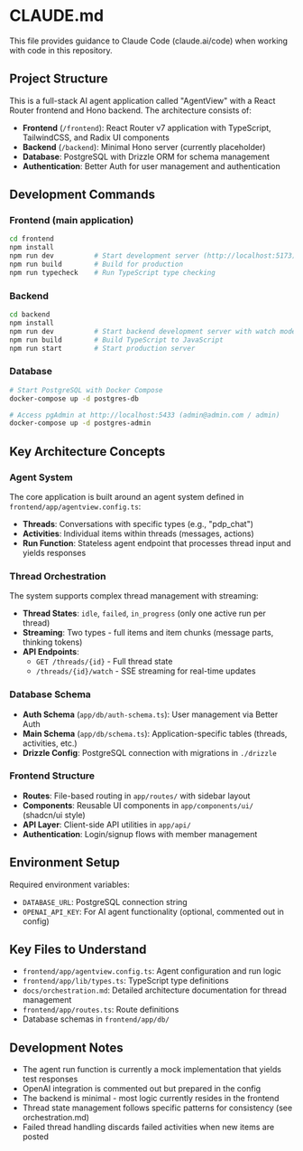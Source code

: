 # CLAUDE.md

This file provides guidance to Claude Code (claude.ai/code) when working with code in this repository.

## Project Structure

This is a full-stack AI agent application called "AgentView" with a React Router frontend and Hono backend. The architecture consists of:

- **Frontend** (`/frontend`): React Router v7 application with TypeScript, TailwindCSS, and Radix UI components
- **Backend** (`/backend`): Minimal Hono server (currently placeholder)
- **Database**: PostgreSQL with Drizzle ORM for schema management
- **Authentication**: Better Auth for user management and authentication

## Development Commands

### Frontend (main application)
```bash
cd frontend
npm install
npm run dev          # Start development server (http://localhost:5173)
npm run build        # Build for production
npm run typecheck    # Run TypeScript type checking
```

### Backend 
```bash
cd backend
npm install
npm run dev          # Start backend development server with watch mode
npm run build        # Build TypeScript to JavaScript
npm run start        # Start production server
```

### Database
```bash
# Start PostgreSQL with Docker Compose
docker-compose up -d postgres-db

# Access pgAdmin at http://localhost:5433 (admin@admin.com / admin)
docker-compose up -d postgres-admin
```

## Key Architecture Concepts

### Agent System
The core application is built around an agent system defined in `frontend/app/agentview.config.ts`:
- **Threads**: Conversations with specific types (e.g., "pdp_chat")  
- **Activities**: Individual items within threads (messages, actions)
- **Run Function**: Stateless agent endpoint that processes thread input and yields responses

### Thread Orchestration
The system supports complex thread management with streaming:
- **Thread States**: `idle`, `failed`, `in_progress` (only one active run per thread)
- **Streaming**: Two types - full items and item chunks (message parts, thinking tokens)
- **API Endpoints**: 
  - `GET /threads/{id}` - Full thread state
  - `/threads/{id}/watch` - SSE streaming for real-time updates

### Database Schema
- **Auth Schema** (`app/db/auth-schema.ts`): User management via Better Auth
- **Main Schema** (`app/db/schema.ts`): Application-specific tables (threads, activities, etc.)
- **Drizzle Config**: PostgreSQL connection with migrations in `./drizzle`

### Frontend Structure
- **Routes**: File-based routing in `app/routes/` with sidebar layout
- **Components**: Reusable UI components in `app/components/ui/` (shadcn/ui style)
- **API Layer**: Client-side API utilities in `app/api/`
- **Authentication**: Login/signup flows with member management

## Environment Setup

Required environment variables:
- `DATABASE_URL`: PostgreSQL connection string
- `OPENAI_API_KEY`: For AI agent functionality (optional, commented out in config)

## Key Files to Understand

- `frontend/app/agentview.config.ts`: Agent configuration and run logic
- `frontend/app/lib/types.ts`: TypeScript type definitions
- `docs/orchestration.md`: Detailed architecture documentation for thread management
- `frontend/app/routes.ts`: Route definitions
- Database schemas in `frontend/app/db/`

## Development Notes

- The agent run function is currently a mock implementation that yields test responses
- OpenAI integration is commented out but prepared in the config
- The backend is minimal - most logic currently resides in the frontend
- Thread state management follows specific patterns for consistency (see orchestration.md)
- Failed thread handling discards failed activities when new items are posted